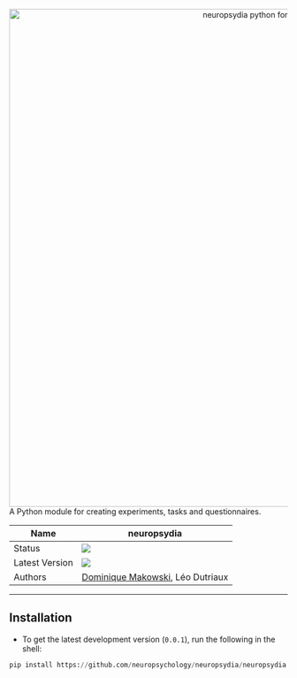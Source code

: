<p><header><img src="https://github.com/neuropsychology/neuropsydia/blob/master/neuropsydia/files/logo/neuropsydia_banner.png" width="900" align="left" alt="neuropsydia python for research"></header></p>

A Python module for creating experiments, tasks and questionnaires.

|Name|neuropsydia|
|----------------|---|
|Status|![](https://img.shields.io/badge/status-stable-brightgreen.svg)|
|Latest Version|![](https://img.shields.io/badge/version-0.0.1-brightgreen.svg)|
|Authors|[Dominique Makowski](https://biblineuropsy.files.wordpress.com/2016/09/cv_dominiquemakowski.pdf), Léo Dutriaux|

---
## Installation

- To get the latest development version (`0.0.1`), run the following in the shell:

```Python
pip install https://github.com/neuropsychology/neuropsydia/neuropsydia.tar.gz
```

